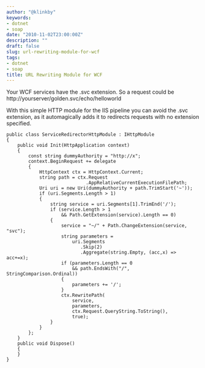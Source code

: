 ```yaml
---
author: "@klinkby"
keywords:
- dotnet
- soap
date: "2010-11-02T23:00:00Z"
description: ""
draft: false
slug: url-rewriting-module-for-wcf
tags:
- dotnet
- soap
title: URL Rewriting Module for WCF
---
```



Your WCF services have the .svc extension. So a request could be http://yourserver/golden.svc/echo/helloworld

With this simple HTTP module for the IIS pipeline you can avoid the .svc extension, as it automagically adds it to redirects requests with no extension specified.

<pre class="csharpcode"><code><span class="kwrd">public</span> <span class="kwrd">class</span> ServiceRedirectorHttpModule : IHttpModule
{    
    <span class="kwrd">public</span> <span class="kwrd">void</span> Init(HttpApplication context)
    {
        <span class="kwrd">const</span> <span class="kwrd">string</span> dummyAuthority = <span class="str">"http://x"</span>;
        context.BeginRequest += <span class="kwrd">delegate</span>
        {
            HttpContext ctx = HttpContext.Current;
            <span class="kwrd">string</span> path = ctx.Request
                             .AppRelativeCurrentExecutionFilePath;
            Uri uri = <span class="kwrd">new</span> Uri(dummyAuthority + path.TrimStart(<span class="str">'~'</span>));
            <span class="kwrd">if</span> (uri.Segments.Length &gt; 1)
            {
                <span class="kwrd">string</span> service = uri.Segments[1].TrimEnd(<span class="str">'/'</span>);
                <span class="kwrd">if</span> (service.Length &gt; 1 
                    &amp;&amp; Path.GetExtension(service).Length == 0)
                {
                    service = <span class="str">"~/"</span> + Path.ChangeExtension(service, <span class="str">"svc"</span>);
                    <span class="kwrd">string</span> parameters = 
                        uri.Segments
                           .Skip(2)
                           .Aggregate(<span class="kwrd">string</span>.Empty, (acc,x) =&gt; acc+=x);
                    <span class="kwrd">if</span> (parameters.Length == 0
                        &amp;&amp; path.EndsWith(<span class="str">"/"</span>, StringComparison.Ordinal))
                    {
                        parameters += <span class="str">'/'</span>;
                    }
                    ctx.RewritePath(
                        service,
                        parameters,
                        ctx.Request.QueryString.ToString(),
                        <span class="kwrd">true</span>);
                }
            }
        };
    }
    <span class="kwrd">public</span> <span class="kwrd">void</span> Dispose()
    {
    }
}</code></pre>

